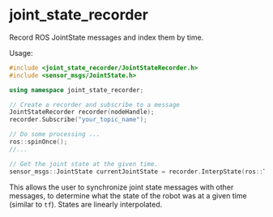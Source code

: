 # joint_state_recorder
Record ROS JointState messages and index them by time.

Usage:

```c++
#include <joint_state_recorder/JointStateRecorder.h>
#include <sensor_msgs/JointState.h>

using namespace joint_state_recorder;

// Create a recorder and subscribe to a message
JointStateRecorder recorder(nodeHandle);
recorder.Subscribe("your_topic_name");

// Do some processing ...
ros::spinOnce();
//...

// Get the joint state at the given time.
sensor_msgs::JointState currentJointState = recorder.InterpState(ros::Time::now());

```

This allows the user to synchronize joint state messages with other messages, to determine what the state of the robot was at a given time (similar to `tf`). States are linearly interpolated. 
